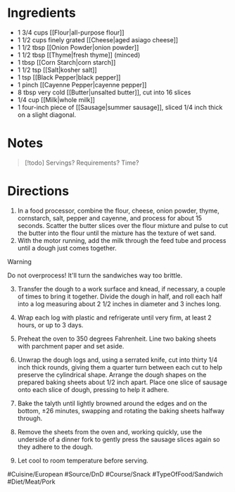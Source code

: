 # Ingredients
- 1 3/4 cups [[Flour|all-purpose flour]]
- 1 1/2 cups finely grated [[Cheese|aged asiago cheese]]
- 1 1/2 tbsp [[Onion Powder|onion powder]]
- 1 1/2 tbsp [[Thyme|fresh thyme]] (minced)
- 1 tbsp [[Corn Starch|corn starch]]
- 1 1/2 tsp [[Salt|kosher salt]]
- 1 tsp [[Black Pepper|black pepper]]
- 1 pinch [[Cayenne Pepper|cayenne pepper]]
- 8 tbsp very cold [[Butter|unsalted butter]], cut into 16 slices
- 1/4 cup [[Milk|whole milk]]
- 1 four-inch piece of [[Sausage|summer sausage]], sliced 1/4 inch thick on a slight diagonal.
# Notes
> [!todo] Servings? Requirements? Time?
# Directions
1. In a food processor, combine the flour, cheese, onion powder, thyme, cornstarch, salt, pepper and cayenne, and process for about 15 seconds. Scatter the butter slices over the flour mixture and pulse to cut the butter into the flour until the mixture has the texture of wet sand.
2. With the motor running, add the milk through the feed tube and process until a dough just comes together.
> [!Warning] 
> Do not overprocess! It'll turn the sandwiches way too brittle.
3. Transfer the dough to a work surface and knead, if necessary, a couple of times to bring it together. Divide the dough in half, and roll each half into a log measuring about 2 1/2 inches in diameter and 3 inches long.
4. Wrap each log with plastic and refrigerate until very firm, at least 2 hours, or up to 3 days.

5. Preheat the oven to 350 degrees Fahrenheit. Line two baking sheets with parchment paper and set aside.
6. Unwrap the dough logs and, using a serrated knife, cut into thirty 1/4 inch thick rounds, giving them a quarter turn between each cut to help preserve the cylindrical shape. Arrange the dough shapes on the prepared baking sheets about 1/2 inch apart. Place one slice of sausage onto each slice of dough, pressing to help it adhere.
7. Bake the talyth until lightly browned around the edges and on the bottom, ±26 minutes, swapping and rotating the baking sheets halfway through. 
8. Remove the sheets from the oven and, working quickly, use the underside of a dinner fork to gently press the sausage slices again so they adhere to the dough.
9. Let cool to room temperature before serving.

#Cuisine/European #Source/DnD #Course/Snack #TypeOfFood/Sandwich #Diet/Meat/Pork  